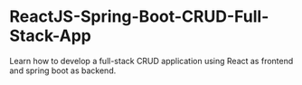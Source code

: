 # ReactJS-Spring-Boot-CRUD-Full-Stack-App
Learn how to develop a full-stack CRUD application using React as frontend and spring boot as backend.
